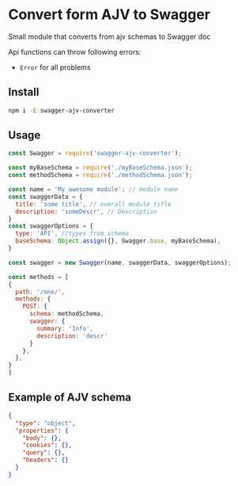 # Convert form AJV to Swagger

Small module that converts from ajv schemas to Swagger doc

Api functions can throw following errors:

* `Error` for all problems

## Install

```bash
npm i -E swagger-ajv-converter
```

## Usage

```js
const Swagger = require('swagger-ajv-converter');

const myBaseSchema = require('./myBaseSchema.json');
const methodSchema = require('./methodSchema.json');

const name = 'My awesome module'; // module name
const swaggerData = {
  title: 'some title', // overall module title
  description: 'someDescr', // Description
}
const swaggerOptions = {
  type: 'API', //types from schema
  baseSchema: Object.assign({}, Swagger.base, myBaseSchema),
}

const swagger = new Swagger(name, swaggerData, swaggerOptions);

const methods = [
{
  path: '/one/',
  methods: {
    POST: {
      schema: methodSchema,
      swagger: {
        summary: 'Info',
        description: 'descr'
      }
    },
  },
}
]

```

## Example of AJV schema

```json
{
  "type": "object",
  "properties": {
    "body": {},
    "cookies": {},
    "query": {},
    "headers": {}
  }
}
```
